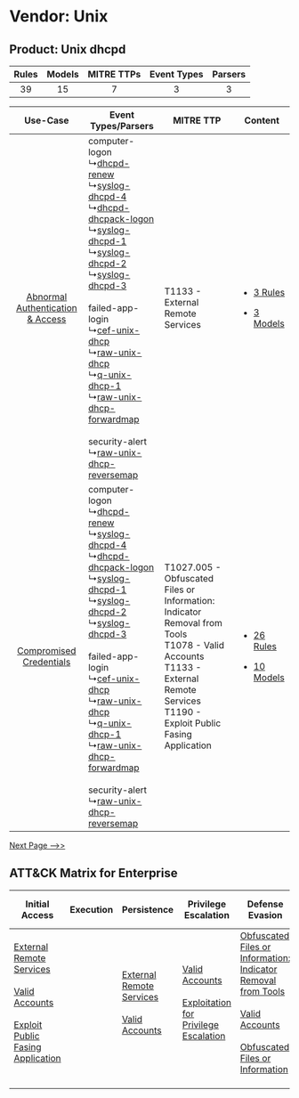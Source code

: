 Vendor: Unix
============
Product: Unix dhcpd
-------------------
| Rules | Models | MITRE TTPs | Event Types | Parsers |
|:-----:|:------:|:----------:|:-----------:|:-------:|
|  39   |   15   |     7      |      3      |    3    |

|    Use-Case    | Event Types/Parsers    | MITRE TTP    | Content    |
|:----:| ---- | ---- | ---- |
| [Abnormal Authentication & Access](../../../UseCases/uc_abnormal_authentication_&_access.md) |  computer-logon<br> ↳[dhcpd-renew](Ps/pC_dhcpdrenew.md)<br> ↳[syslog-dhcpd-4](Ps/pC_syslogdhcpd4.md)<br> ↳[dhcpd-dhcpack-logon](Ps/pC_dhcpddhcpacklogon.md)<br> ↳[syslog-dhcpd-1](Ps/pC_syslogdhcpd1.md)<br> ↳[syslog-dhcpd-2](Ps/pC_syslogdhcpd2.md)<br> ↳[syslog-dhcpd-3](Ps/pC_syslogdhcpd3.md)<br><br> failed-app-login<br> ↳[cef-unix-dhcp](Ps/pC_cefunixdhcp.md)<br> ↳[raw-unix-dhcp](Ps/pC_rawunixdhcp.md)<br> ↳[q-unix-dhcp-1](Ps/pC_qunixdhcp1.md)<br> ↳[raw-unix-dhcp-forwardmap](Ps/pC_rawunixdhcpforwardmap.md)<br><br> security-alert<br> ↳[raw-unix-dhcp-reversemap](Ps/pC_rawunixdhcpreversemap.md)<br> | T1133 - External Remote Services<br>    | [<ul><li>3 Rules</li></ul><ul><li>3 Models</li></ul>](RM/r_m_unix_unix_dhcpd_Abnormal_Authentication_&_Access.md) |
|          [Compromised Credentials](../../../UseCases/uc_compromised_credentials.md)          |  computer-logon<br> ↳[dhcpd-renew](Ps/pC_dhcpdrenew.md)<br> ↳[syslog-dhcpd-4](Ps/pC_syslogdhcpd4.md)<br> ↳[dhcpd-dhcpack-logon](Ps/pC_dhcpddhcpacklogon.md)<br> ↳[syslog-dhcpd-1](Ps/pC_syslogdhcpd1.md)<br> ↳[syslog-dhcpd-2](Ps/pC_syslogdhcpd2.md)<br> ↳[syslog-dhcpd-3](Ps/pC_syslogdhcpd3.md)<br><br> failed-app-login<br> ↳[cef-unix-dhcp](Ps/pC_cefunixdhcp.md)<br> ↳[raw-unix-dhcp](Ps/pC_rawunixdhcp.md)<br> ↳[q-unix-dhcp-1](Ps/pC_qunixdhcp1.md)<br> ↳[raw-unix-dhcp-forwardmap](Ps/pC_rawunixdhcpforwardmap.md)<br><br> security-alert<br> ↳[raw-unix-dhcp-reversemap](Ps/pC_rawunixdhcpreversemap.md)<br> | T1027.005 - Obfuscated Files or Information: Indicator Removal from Tools<br>T1078 - Valid Accounts<br>T1133 - External Remote Services<br>T1190 - Exploit Public Fasing Application<br> | [<ul><li>26 Rules</li></ul><ul><li>10 Models</li></ul>](RM/r_m_unix_unix_dhcpd_Compromised_Credentials.md)        |
[Next Page -->>](2_ds_unix_unix_dhcpd.md)

ATT&CK Matrix for Enterprise
----------------------------
| Initial Access                                                                                                                                                                                                                         | Execution | Persistence                                                                                                                                      | Privilege Escalation                                                                                                                                          | Defense Evasion                                                                                                                                                                                                                                                               | Credential Access | Discovery | Lateral Movement | Collection | Command and Control                                                                                                                       | Exfiltration | Impact |
| -------------------------------------------------------------------------------------------------------------------------------------------------------------------------------------------------------------------------------------- | --------- | ------------------------------------------------------------------------------------------------------------------------------------------------ | ------------------------------------------------------------------------------------------------------------------------------------------------------------- | ----------------------------------------------------------------------------------------------------------------------------------------------------------------------------------------------------------------------------------------------------------------------------- | ----------------- | --------- | ---------------- | ---------- | ----------------------------------------------------------------------------------------------------------------------------------------- | ------------ | ------ |
| [External Remote Services](https://attack.mitre.org/techniques/T1133)<br><br>[Valid Accounts](https://attack.mitre.org/techniques/T1078)<br><br>[Exploit Public Fasing Application](https://attack.mitre.org/techniques/T1190)<br><br> |           | [External Remote Services](https://attack.mitre.org/techniques/T1133)<br><br>[Valid Accounts](https://attack.mitre.org/techniques/T1078)<br><br> | [Valid Accounts](https://attack.mitre.org/techniques/T1078)<br><br>[Exploitation for Privilege Escalation](https://attack.mitre.org/techniques/T1068)<br><br> | [Obfuscated Files or Information: Indicator Removal from Tools](https://attack.mitre.org/techniques/T1027/005)<br><br>[Valid Accounts](https://attack.mitre.org/techniques/T1078)<br><br>[Obfuscated Files or Information](https://attack.mitre.org/techniques/T1027)<br><br> |                   |           |                  |            | [Proxy: Multi-hop Proxy](https://attack.mitre.org/techniques/T1090/003)<br><br>[Proxy](https://attack.mitre.org/techniques/T1090)<br><br> |              |        |